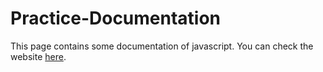 # Practice-Documentation
This page contains some documentation of javascript.
You can check the website <a href="#">here</a>.
